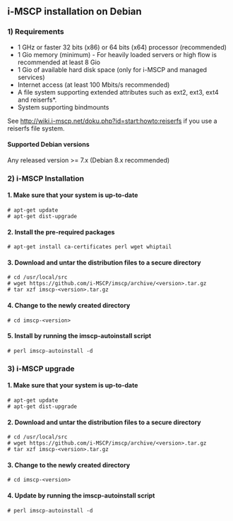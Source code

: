 ## i-MSCP installation on Debian

### 1) Requirements

- 1 GHz or faster 32 bits (x86) or 64 bits (x64) processor (recommended)
- 1 Gio memory (minimum) - For heavily loaded servers or high flow is recommended at least 8 Gio
- 1 Gio of available hard disk space (only for i-MSCP and managed services)
- Internet access (at least 100 Mbits/s recommended)
- A file system supporting extended attributes such as ext2, ext3, ext4 and reiserfs*.
- System supporting bindmounts

See http://wiki.i-mscp.net/doku.php?id=start:howto:reiserfs if you use a reiserfs file system.

#### Supported Debian versions

Any released version >= 7.x (Debian 8.x recommended)

### 2) i-MSCP Installation

#### 1. Make sure that your system is up-to-date

    # apt-get update
    # apt-get dist-upgrade

#### 2. Install the pre-required packages

    # apt-get install ca-certificates perl wget whiptail

#### 3. Download and untar the distribution files to a secure directory

    # cd /usr/local/src
    # wget https://github.com/i-MSCP/imscp/archive/<version>.tar.gz
    # tar xzf imscp-<version>.tar.gz

#### 4. Change to the newly created directory

    # cd imscp-<version>

#### 5. Install by running the imscp-autoinstall script

    # perl imscp-autoinstall -d

### 3) i-MSCP upgrade

#### 1. Make sure that your system is up-to-date

    # apt-get update
    # apt-get dist-upgrade

#### 2. Download and untar the distribution files to a secure directory

    # cd /usr/local/src
    # wget https://github.com/i-MSCP/imscp/archive/<version>.tar.gz
    # tar xzf imscp-<version>.tar.gz

#### 3. Change to the newly created directory

    # cd imscp-<version>

#### 4. Update by running the imscp-autoinstall script

    # perl imscp-autoinstall -d

